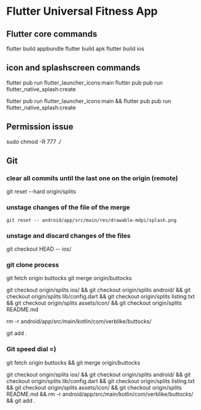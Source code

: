 # Flutter Universal Fitness App

## Flutter core commands
flutter build appbundle
flutter build apk
flutter build ios


## icon and splashscreen commands
flutter pub run flutter_launcher_icons:main
flutter pub pub run flutter_native_splash:create

flutter pub run flutter_launcher_icons:main && flutter pub pub run flutter_native_splash:create

## Permission issue
sudo chmod -R 777 ./

## Git
### clear all commits until the last one on the origin (remote)
git reset --hard origin/splits

### unstage changes of the file of the merge
    git reset -- android/app/src/main/res/drawable-mdpi/splash.png

### unstage and discard changes of the files
<!-- local HEAD -->
git checkout HEAD -- ios/ 

### git clone process
<!-- change to pull of the branch -->
git fetch origin buttocks
git merge origin/buttocks

<!-- change to current the branch -->
git checkout origin/splits ios/  && git checkout origin/splits android/ && git checkout origin/splits lib/config.dart && git checkout origin/splits listing.txt && git checkout origin/splits assets/icon/  && git checkout origin/splits README.md

<!-- change tp pull of the branch -->
rm -r android/app/src/main/kotlin/com/verblike/buttocks/

git add .

### Git speed dial =)

git fetch origin buttocks && git merge origin/buttocks 

git checkout origin/splits ios/  && git checkout origin/splits android/ && git checkout origin/splits lib/config.dart && git checkout origin/splits listing.txt && git checkout origin/splits assets/icon/  && git checkout origin/splits README.md && rm -r android/app/src/main/kotlin/com/verblike/buttocks/ && git add .